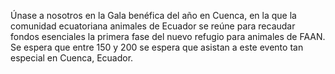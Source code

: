 Únase a nosotros en la Gala benéfica del año en Cuenca, en la que la comunidad ecuatoriana
animales de Ecuador se reúne para recaudar fondos esenciales
la primera fase del nuevo refugio para animales de FAAN. Se espera que entre 150 y 200
se espera que asistan a este evento tan especial en Cuenca, Ecuador.